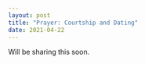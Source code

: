 ```yaml
---
layout: post
title: "Prayer: Courtship and Dating"
date: 2021-04-22
---
```


Will be sharing this soon. 